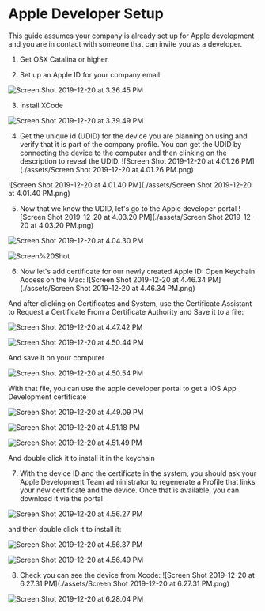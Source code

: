 # Apple Developer Setup

This guide assumes your company is already set up for Apple development and you are in contact with someone that can invite you as a developer.



1. Get OSX Catalina or higher.

2. Set up an Apple ID for your company email

![Screen Shot 2019-12-20 at 3.36.45 PM](./assets/Screen%20Shot%202019-12-20%20at%203.36.45%20PM.png)

3. Install XCode

![Screen Shot 2019-12-20 at 3.39.49 PM](./assets/Screen%20Shot%202019-12-20%20at%203.39.49%20PM.png)

4. Get the unique id (UDID) for the device you are planning on using and verify that it is part of the company profile. You can get the UDID by connecting the device to the computer and then clinking on the description to reveal the UDID.
   ![Screen Shot 2019-12-20 at 4.01.26 PM](./assets/Screen Shot 2019-12-20 at 4.01.26 PM.png)

 ![Screen Shot 2019-12-20 at 4.01.40 PM](./assets/Screen Shot 2019-12-20 at 4.01.40 PM.png)

5. Now that we know the UDID, let's go to the Apple developer portal
   ![Screen Shot 2019-12-20 at 4.03.20 PM](./assets/Screen Shot 2019-12-20 at 4.03.20 PM.png)

![Screen Shot 2019-12-20 at 4.04.30 PM](./assets/Screen%20Shot%202019-12-20%20at%204.04.30%20PM.png)

![Screen%20Shot](./assets/Screen%20Shot.png)

6. Now let's add certificate for our newly created Apple ID:
   Open Keychain Access on the Mac:
   ![Screen Shot 2019-12-20 at 4.46.34 PM](./assets/Screen Shot 2019-12-20 at 4.46.34 PM.png)

And after clicking on Certificates and System, use the Certificate Assistant to Request a Certificate From a Certificate Authority and Save it to a file:



![Screen Shot 2019-12-20 at 4.47.42 PM](./assets/Screen%20Shot%202019-12-20%20at%204.47.42%20PM.png)

![Screen Shot 2019-12-20 at 4.50.44 PM](./assets/Screen%20Shot%202019-12-20%20at%204.50.44%20PM.png)

And save it on your computer

![Screen Shot 2019-12-20 at 4.50.54 PM](./assets/Screen%20Shot%202019-12-20%20at%204.50.54%20PM.png)

With that file, you can use the apple developer portal to get a iOS App Development certificate

![Screen Shot 2019-12-20 at 4.49.09 PM](./assets/Screen%20Shot%202019-12-20%20at%204.49.09%20PM.png)

![Screen Shot 2019-12-20 at 4.51.18 PM](./assets/Screen%20Shot%202019-12-20%20at%204.51.18%20PM.png)

![Screen Shot 2019-12-20 at 4.51.49 PM](./assets/Screen%20Shot%202019-12-20%20at%204.51.49%20PM.png)

And double click it to install it in the keychain

7. With the device ID and the certificate in the system, you should ask your Apple Development Team administrator to regenerate a Profile that links your new certificate and the device. Once that is available, you can download it via the portal

![Screen Shot 2019-12-20 at 4.56.27 PM](./assets/Screen%20Shot%202019-12-20%20at%204.56.27%20PM.png)

and then double click it to install it:

![Screen Shot 2019-12-20 at 4.56.37 PM](./assets/Screen%20Shot%202019-12-20%20at%204.56.37%20PM.png)

![Screen Shot 2019-12-20 at 4.56.49 PM](./assets/Screen%20Shot%202019-12-20%20at%204.58.54%20PM.png)

8. Check you can see the device from Xcode:
   ![Screen Shot 2019-12-20 at 6.27.31 PM](./assets/Screen Shot 2019-12-20 at 6.27.31 PM.png)

![Screen Shot 2019-12-20 at 6.28.04 PM](./assets/Screen%20Shot%202019-12-20%20at%206.28.04%20PM.png)
